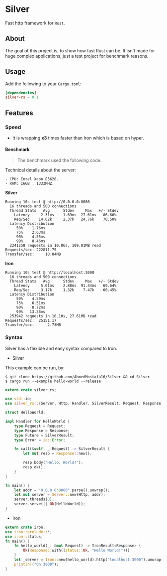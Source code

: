 # Silver
Fast http framework for `Rust`.

## About
The goal of this project is, to show how fast Rust can be. It isn't made for huge complex applications, just a test project for benchmark reasons.

## Usage
Add the following to your `Cargo.toml`:
```toml
[dependencies]
silver-rs = 0.1
```

## Features
### Speed
- It is wrapping **x3** times faster than Iron which is based on hyper.

#### Benchmark
> The benchmark used the following code.

Technical details about the server:

    - CPU: Intel Xeon E5620.
    - RAM: 16GB , 1333MHZ.

**Silver**
```
Running 10s test @ http://0.0.0.0:8080
  16 threads and 500 connections
  Thread Stats   Avg      Stdev     Max   +/- Stdev
    Latency     2.31ms    1.69ms  27.61ms   86.60%
    Req/Sec    14.02k     2.37k   24.76k    70.50%
  Latency Distribution
     50%    1.76ms
     75%    2.63ms
     90%    4.55ms
     99%    8.46ms
  2241258 requests in 10.06s, 109.01MB read
Requests/sec: 222811.75
Transfer/sec:     10.84MB

```

**Iron**
```
Running 10s test @ http://localhost:3000
  16 threads and 500 connections
  Thread Stats   Avg      Stdev     Max   +/- Stdev
    Latency     5.01ms    2.88ms  91.44ms   69.64%
    Req/Sec     3.17k     1.32k    7.47k    60.45%
  Latency Distribution
     50%    4.59ms
     75%    6.51ms
     90%    8.72ms
     99%   13.36ms
  253942 requests in 10.10s, 27.61MB read
Requests/sec:  25151.17
Transfer/sec:      2.73MB

```

### Syntax
Silver has a flexible and easy syntax compared to Iron.

- Silver

This example can be run, by:

```
$ git clone https://github.com/AhmedMostafa16/Silver && cd Silver
$ cargo run --example hello-world --release
```

```rust
extern crate silver_rs;

use std::io;
use silver_rs::{Server, Http, Handler, SilverResult, Request, Response};

struct HelloWorld;

impl Handler for HelloWorld {
    type Request = Request;
    type Response = Response;
    type Future = SilverResult;
    type Error = io::Error;

    fn call(&self, _:Request) -> SilverResult {
        let mut resp = Response::new();

        resp.body("Hello, World!");
        resp.ok();
    }
}

fn main() {
    let addr = "0.0.0.0:8000".parse().unwrap();
    let mut server = Server::new(Http, addr);
    server.threads(8);
    server.serve(|| Ok(HelloWorld));
}

```

- Iron
```rust
extern crate iron;
use iron::prelude::*;
use iron::status;
fn main() {
    fn hello_world(_: &mut Request) -> IronResult<Response> {
        Ok(Response::with((status::Ok, "Hello World!")))
    }
    let _server = Iron::new(hello_world).http("localhost:3000").unwrap();
    println!("On 3000");
}
```

